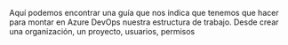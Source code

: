 Aquí podemos encontrar una guía que nos indica que tenemos que hacer para montar en Azure DevOps nuestra estructura de trabajo. Desde crear una organización, un proyecto, usuarios, permisos 